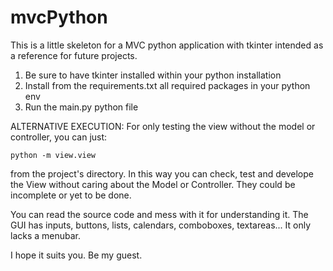 # mvcPython

This is a little skeleton for a MVC python application with tkinter 
intended as a reference for future projects.

1) Be sure to have tkinter installed within your python installation
2) Install from the requirements.txt all required packages in your python env
3) Run the main.py python file


ALTERNATIVE EXECUTION: For only testing the view without the model or controller, 
you can just:

    python -m view.view

from the project's directory. In this way you can check, test and develope the 
View without caring about the Model or Controller. They could be incomplete or 
yet to be done.

You can read the source code and mess with it for understanding it. 
The GUI has inputs, buttons, lists, calendars, comboboxes, textareas... 
It only lacks a menubar.

I hope it suits you. Be my guest. 

